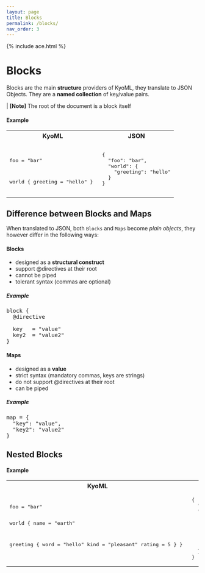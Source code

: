 ```yaml
---
layout: page
title: Blocks
permalink: /blocks/
nav_order: 3
---
```


{% include ace.html %}

# Blocks

Blocks are the main **structure** providers of KyoML, they translate to JSON Objects. They are a **named collection** of key/value pairs.

| **[Note]** The root of the document is a block itself

#### Example

<table>
<tr>
<th>KyoML</th>
<th>JSON</th>
</tr>
<tr>
<td>
<pre class="ace-editor">

foo = "bar"

world {
  greeting = "hello"
}
</pre>
</td>
<td>


<pre class="ace-editor" lang="json">
{
  "foo": "bar",
  "world": {
    "greeting": "hello"
  }
}
</pre>

</td>
</tr>
</table>


## Difference between Blocks and Maps

When translated to JSON, both `Blocks` and `Maps` become *plain objects*, they however differ in the following ways:

#### **Blocks**
- designed as a **structural construct**
- support @directives at their root
- cannot be piped
- tolerant syntax (commas are optional) 

##### Example

<pre class="ace-editor" lang="kyoml">
block {
  @directive

  key   = "value"
  key2  = "value2"
}
</pre>

#### **Maps**
- designed as a **value**
- strict syntax (mandatory commas, keys are strings)
- do not support @directives at their root
- can be piped

##### Example

<pre class="ace-editor" lang="kyoml">
map = {
  "key": "value",
  "key2": "value2"
}
</pre>

## Nested Blocks

#### Example

<table>
<tr>
<th>KyoML</th>
<th>JSON</th>
</tr>
<tr>
<td>
<pre class="ace-editor">
foo = "bar"

world {
  name = "earth"

  greeting {
    word    = "hello"
    kind    = "pleasant"
    rating  = 5
  }
}
</pre>
</td>
<td>


<pre class="ace-editor" lang="json">
{
  "foo": "bar",
  "world": {
    "name": "earth",
    "greeting": {
      "word": "hello",
      "kind": "pleasant",
      "rating": 5
    }
  }
}
</pre>

</td>
</tr>
</table>


